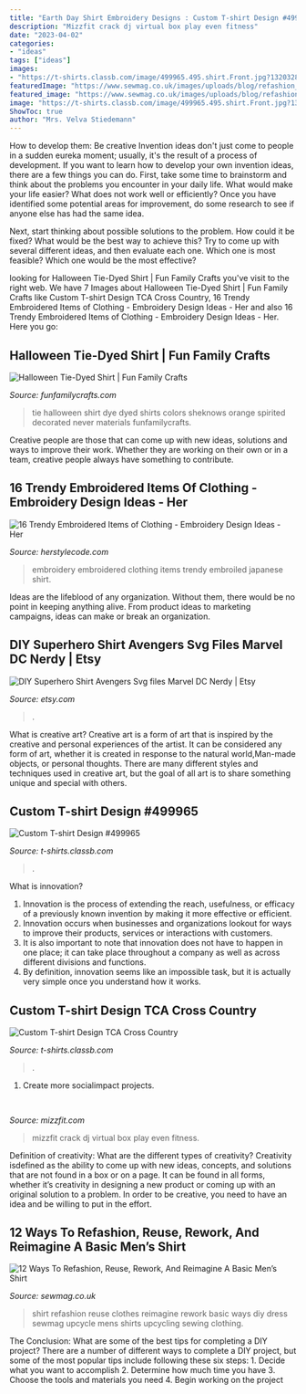 ```yaml
---
title: "Earth Day Shirt Embroidery Designs : Custom T-shirt Design #499965"
description: "Mizzfit crack dj virtual box play even fitness"
date: "2023-04-02"
categories:
- "ideas"
tags: ["ideas"]
images:
- "https://t-shirts.classb.com/image/499965.495.shirt.Front.jpg?1320328443"
featuredImage: "https://www.sewmag.co.uk/images/uploads/blog/refashion_a_shirt.jpg"
featured_image: "https://www.sewmag.co.uk/images/uploads/blog/refashion_a_shirt.jpg"
image: "https://t-shirts.classb.com/image/499965.495.shirt.Front.jpg?1320328443"
ShowToc: true
author: "Mrs. Velva Stiedemann"
---
```



How to develop them: Be creative
Invention ideas don't just come to people in a sudden eureka moment; usually, it's the result of a process of development. If you want to learn how to develop your own invention ideas, there are a few things you can do. 
First, take some time to brainstorm and think about the problems you encounter in your daily life. What would make your life easier? What does not work well or efficiently? Once you have identified some potential areas for improvement, do some research to see if anyone else has had the same idea. 

Next, start thinking about possible solutions to the problem. How could it be fixed? What would be the best way to achieve this? Try to come up with several different ideas, and then evaluate each one. Which one is most feasible? Which one would be the most effective?

	

		
looking for Halloween Tie-Dyed Shirt | Fun Family Crafts you've visit to the right web. We have 7 Images about Halloween Tie-Dyed Shirt | Fun Family Crafts like Custom T-shirt Design TCA Cross Country, 16 Trendy Embroidered Items of Clothing - Embroidery Design Ideas - Her and also 16 Trendy Embroidered Items of Clothing - Embroidery Design Ideas - Her. Here you go:
		
    
## Halloween Tie-Dyed Shirt | Fun Family Crafts

<img loading=lazy src="https://funfamilycrafts.com/wp-content/uploads/2011/07/halloween-tie-dyed-shirt.jpg" onerror="this.onerror=null;this.src='https://tse2.mm.bing.net/th?id=OIP.TZPrGfO02uR-6J1zVXdtBwHaG4&amp;pid=15.1';" alt="Halloween Tie-Dyed Shirt | Fun Family Crafts">

_Source: funfamilycrafts.com_

>tie halloween shirt dye dyed shirts colors sheknows orange spirited decorated never materials funfamilycrafts. 

	

Creative people are those that can come up with new ideas, solutions and ways to improve their work. Whether they are working on their own or in a team, creative people always have something to contribute.

    
## 16 Trendy Embroidered Items Of Clothing - Embroidery Design Ideas - Her

<img loading=lazy src="http://www.herstylecode.com/wp-content/uploads/2017/04/16-trendy-embroidered-items-of-clothing-embroidery-design-ideas-6.jpg" onerror="this.onerror=null;this.src='https://tse2.mm.bing.net/th?id=OIP.Wug9egsxpRO77RzpjxevqwHaJQ&amp;pid=15.1';" alt="16 Trendy Embroidered Items of Clothing - Embroidery Design Ideas - Her">

_Source: herstylecode.com_

>embroidery embroidered clothing items trendy embroiled japanese shirt. 

	

Ideas are the lifeblood of any organization. Without them, there would be no point in keeping anything alive. From product ideas to marketing campaigns, ideas can make or break an organization.

    
## DIY Superhero Shirt Avengers Svg Files Marvel DC Nerdy | Etsy

<img loading=lazy src="https://i.etsystatic.com/7258839/r/il/d169cc/1947717639/il_794xN.1947717639_ybm5.jpg" onerror="this.onerror=null;this.src='https://tse3.mm.bing.net/th?id=OIP.OlhWbCRv5CwGNfn2a-RTFwHaHa&amp;pid=15.1';" alt="DIY Superhero Shirt Avengers Svg files Marvel DC Nerdy | Etsy">

_Source: etsy.com_

>. 

	

What is creative art?
Creative art is a form of art that is inspired by the creative and personal experiences of the artist. It can be considered any form of art, whether it is created in response to the natural world,Man-made objects, or personal thoughts. There are many different styles and techniques used in creative art, but the goal of all art is to share something unique and special with others.

    
## Custom T-shirt Design #499965

<img loading=lazy src="https://t-shirts.classb.com/image/499965.495.shirt.Front.jpg?1320328443" onerror="this.onerror=null;this.src='https://tse4.mm.bing.net/th?id=OIP.UL22j4WZ2yGhQLJ8Odm3JQHaG3&amp;pid=15.1';" alt="Custom T-shirt Design #499965">

_Source: t-shirts.classb.com_

>. 

	

What is innovation?
1. Innovation is the process of extending the reach, usefulness, or efficacy of a previously known invention by making it more effective or efficient.
2. Innovation occurs when businesses and organizations lookout for ways to improve their products, services or interactions with customers.
3. It is also important to note that innovation does not have to happen in one place; it can take place throughout a company as well as across different divisions and functions.
4. By definition, innovation seems like an impossible task, but it is actually very simple once you understand how it works.

    
## Custom T-shirt Design TCA Cross Country

<img loading=lazy src="https://t-shirts.classb.com/image/99306.495.shirt.Front.jpg?1245957757" onerror="this.onerror=null;this.src='https://tse2.mm.bing.net/th?id=OIP.3Uz2BnQQf2LtaJRGTscYvQHaG3&amp;pid=15.1';" alt="Custom T-shirt Design TCA Cross Country">

_Source: t-shirts.classb.com_

>. 

	

1. Create more socialimpact projects.

    
## 

<img loading=lazy src="http://mizzfit.com/Public/Files/post/bianca_jade_quarterly_subscription_box_fitness_e34e6fdcae.jpg" onerror="this.onerror=null;this.src='https://tse4.mm.bing.net/th?id=OIP.GmBFO1--zavRAXuEwWNTUgHaE5&amp;pid=15.1';" alt="">

_Source: mizzfit.com_

>mizzfit crack dj virtual box play even fitness. 

	

Definition of creativity: What are the different types of creativity?
Creativity isdefined as the ability to come up with new ideas, concepts, and solutions that are not found in a box or on a page. It can be found in all forms, whether it’s creativity in designing a new product or coming up with an original solution to a problem. In order to be creative, you need to have an idea and be willing to put in the effort.

    
## 12 Ways To Refashion, Reuse, Rework, And Reimagine A Basic Men’s Shirt

<img loading=lazy src="https://www.sewmag.co.uk/images/uploads/blog/refashion_a_shirt.jpg" onerror="this.onerror=null;this.src='https://tse3.mm.bing.net/th?id=OIP.KWJ-my3T3-IP66MdmGHZgQHaHa&amp;pid=15.1';" alt="12 Ways To Refashion, Reuse, Rework, And Reimagine A Basic Men’s Shirt">

_Source: sewmag.co.uk_

>shirt refashion reuse clothes reimagine rework basic ways diy dress sewmag upcycle mens shirts upcycling sewing clothing. 

	

The Conclusion: What are some of the best tips for completing a DIY project?
There are a number of different ways to complete a DIY project, but some of the most popular tips include following these six steps: 1. Decide what you want to accomplish 2. Determine how much time you have 3. Choose the tools and materials you need 4. Begin working on the project 
